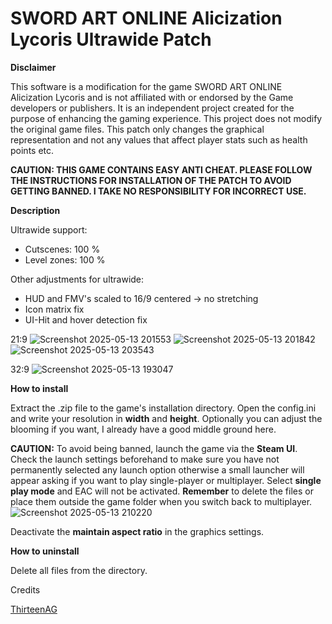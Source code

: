 # SWORD ART ONLINE Alicization Lycoris Ultrawide Patch

**Disclaimer**

This software is a modification for the game SWORD ART ONLINE Alicization Lycoris and is not affiliated with or endorsed by the Game developers or publishers. It is an independent project created for the purpose of enhancing the gaming experience. This project does not modify the original game files. This patch only changes the graphical representation and not any values ​​that affect player stats such as health points etc.

**CAUTION: THIS GAME CONTAINS EASY ANTI CHEAT. PLEASE FOLLOW THE INSTRUCTIONS FOR INSTALLATION OF THE PATCH TO AVOID GETTING BANNED. I TAKE NO RESPONSIBILITY FOR INCORRECT USE.**

**Description**

Ultrawide support:

- Cutscenes: 100 %
- Level zones: 100 %

Other adjustments for ultrawide:

- HUD and FMV's scaled to 16/9 centered -> no stretching
- Icon matrix fix
- UI-Hit and hover detection fix


21:9 
![Screenshot 2025-05-13 201553](https://github.com/user-attachments/assets/7c8299d0-edbf-421b-859b-46a44d5a5389)
![Screenshot 2025-05-13 201842](https://github.com/user-attachments/assets/f00ecf48-3fd6-4e8e-9dcd-98c1fe03a6ed)
![Screenshot 2025-05-13 203543](https://github.com/user-attachments/assets/0ddb3d0a-44ca-4986-b5ed-897ade90338e)

32:9
![Screenshot 2025-05-13 193047](https://github.com/user-attachments/assets/a022571c-f75d-4bfb-9365-c1688d50eb26)

**How to install**

Extract the .zip file to the game's installation directory. Open the config.ini and write your resolution in **width** and **height**. Optionally you can adjust the blooming if you want, I already have a good middle ground here. 

**CAUTION:** To avoid being banned, launch the game via the **Steam UI**. Check the launch settings beforehand to make sure you have not permanently selected any launch option otherwise a small launcher will appear asking if you want to play single-player or multiplayer. Select **single play mode** and EAC will not be activated. **Remember** to delete the files or place them outside the game folder when you switch back to multiplayer.
![Screenshot 2025-05-13 210220](https://github.com/user-attachments/assets/ebe6939b-5951-46de-844b-79f1b6dd0d1f)

Deactivate the **maintain aspect ratio** in the graphics settings.

**How to uninstall**

Delete all files from the directory.

Credits 

[ThirteenAG](https://github.com/ThirteenAG)
